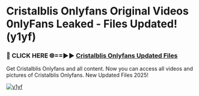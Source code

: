 # Cristalblis Onlyfans Original Videos 0nlyFans Leaked - Files Updated! (y1yf)

<h3>🔴 CLICK HERE 🌐==►► <a href="https://tinyurl.com/ehrbuxhb" rel="nofollow">Cristalblis Onlyfans Updated Files</a></h3>

Get Cristalblis Onlyfans and all content. Now you can access all videos and pictures of Cristalblis Onlyfans. New Updated Files 2025!

[![y1yf](https://i.imgur.com/lVYEuWS.gif)](https://tinyurl.com/ehrbuxhb)
